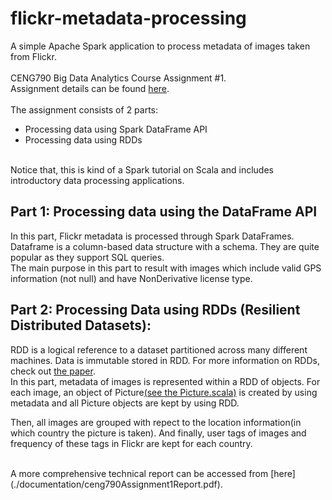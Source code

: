 # flickr-metadata-processing
A simple Apache Spark application to process metadata of images taken from Flickr.  
<br>
CENG790 Big Data Analytics Course Assignment #1.  
Assignment details can be found [here](./documentation/Assignment1.pdf).  
<br>
The assignment consists of 2 parts:
- Processing data using Spark DataFrame API
- Processing data using RDDs

<br>
Notice that, this is kind of a Spark tutorial on Scala and includes introductory data processing applications.


## Part 1: Processing data using the DataFrame API

In this part, Flickr metadata is processed through Spark DataFrames. Dataframe is a column-based data structure with a schema. They are quite popular as they support SQL queries.  
The main purpose in this part to result with images which include valid GPS information (not null) and have NonDerivative license type.


## Part 2: Processing Data using RDDs (Resilient Distributed Datasets):

RDD is a logical reference to a dataset partitioned across many different machines. Data is immutable stored in RDD. For more information on RDDs, check out [the paper](https://www2.eecs.berkeley.edu/Pubs/TechRpts/2011/EECS-2011-82.pdf).  
In this part, metadata of images is represented within a RDD of objects. For each image, an object of Picture[(see the Picture.scala)](./src/ceng790/hw1/Picture.scala) is created by using metadata and all Picture objects are kept by using RDD.  

Then, all images are grouped with repect to the location information(in which country the picture is taken). And finally, user tags of images and frequency of these tags in Flickr are kept for each country.

<br>
A more comprehensive technical report can be accessed from [here](./documentation/ceng790Assignment1Report.pdf).
